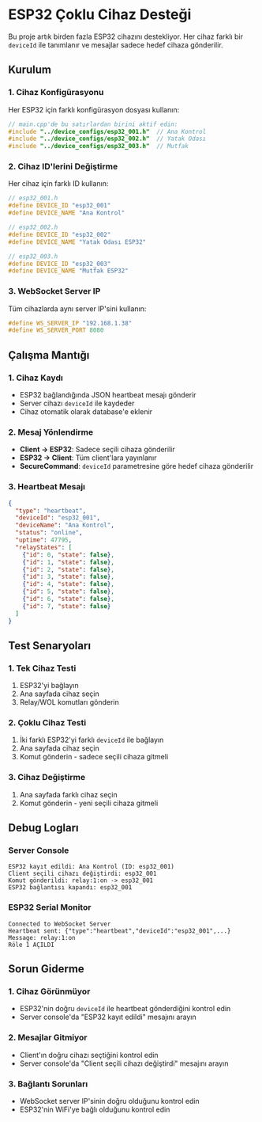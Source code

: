 # ESP32 Çoklu Cihaz Desteği

Bu proje artık birden fazla ESP32 cihazını destekliyor. Her cihaz farklı bir `deviceId` ile tanımlanır ve mesajlar sadece hedef cihaza gönderilir.

## Kurulum

### 1. Cihaz Konfigürasyonu

Her ESP32 için farklı konfigürasyon dosyası kullanın:

```cpp
// main.cpp'de bu satırlardan birini aktif edin:
#include "../device_configs/esp32_001.h"  // Ana Kontrol
#include "../device_configs/esp32_002.h"  // Yatak Odası  
#include "../device_configs/esp32_003.h"  // Mutfak
```

### 2. Cihaz ID'lerini Değiştirme

Her cihaz için farklı ID kullanın:

```cpp
// esp32_001.h
#define DEVICE_ID "esp32_001"
#define DEVICE_NAME "Ana Kontrol"

// esp32_002.h  
#define DEVICE_ID "esp32_002"
#define DEVICE_NAME "Yatak Odası ESP32"

// esp32_003.h
#define DEVICE_ID "esp32_003" 
#define DEVICE_NAME "Mutfak ESP32"
```

### 3. WebSocket Server IP

Tüm cihazlarda aynı server IP'sini kullanın:

```cpp
#define WS_SERVER_IP "192.168.1.38"
#define WS_SERVER_PORT 8080
```

## Çalışma Mantığı

### 1. Cihaz Kaydı
- ESP32 bağlandığında JSON heartbeat mesajı gönderir
- Server cihazı `deviceId` ile kaydeder
- Cihaz otomatik olarak database'e eklenir

### 2. Mesaj Yönlendirme
- **Client → ESP32**: Sadece seçili cihaza gönderilir
- **ESP32 → Client**: Tüm client'lara yayınlanır
- **SecureCommand**: `deviceId` parametresine göre hedef cihaza gönderilir

### 3. Heartbeat Mesajı

```json
{
  "type": "heartbeat",
  "deviceId": "esp32_001",
  "deviceName": "Ana Kontrol", 
  "status": "online",
  "uptime": 47795,
  "relayStates": [
    {"id": 0, "state": false},
    {"id": 1, "state": false},
    {"id": 2, "state": false},
    {"id": 3, "state": false},
    {"id": 4, "state": false},
    {"id": 5, "state": false},
    {"id": 6, "state": false},
    {"id": 7, "state": false}
  ]
}
```

## Test Senaryoları

### 1. Tek Cihaz Testi
1. ESP32'yi bağlayın
2. Ana sayfada cihaz seçin
3. Relay/WOL komutları gönderin

### 2. Çoklu Cihaz Testi
1. İki farklı ESP32'yi farklı `deviceId` ile bağlayın
2. Ana sayfada cihaz seçin
3. Komut gönderin - sadece seçili cihaza gitmeli

### 3. Cihaz Değiştirme
1. Ana sayfada farklı cihaz seçin
2. Komut gönderin - yeni seçili cihaza gitmeli

## Debug Logları

### Server Console
```
ESP32 kayıt edildi: Ana Kontrol (ID: esp32_001)
Client seçili cihazı değiştirdi: esp32_001
Komut gönderildi: relay:1:on -> esp32_001
ESP32 bağlantısı kapandı: esp32_001
```

### ESP32 Serial Monitor
```
Connected to WebSocket Server
Heartbeat sent: {"type":"heartbeat","deviceId":"esp32_001",...}
Message: relay:1:on
Röle 1 AÇILDI
```

## Sorun Giderme

### 1. Cihaz Görünmüyor
- ESP32'nin doğru `deviceId` ile heartbeat gönderdiğini kontrol edin
- Server console'da "ESP32 kayıt edildi" mesajını arayın

### 2. Mesajlar Gitmiyor
- Client'ın doğru cihazı seçtiğini kontrol edin
- Server console'da "Client seçili cihazı değiştirdi" mesajını arayın

### 3. Bağlantı Sorunları
- WebSocket server IP'sinin doğru olduğunu kontrol edin
- ESP32'nin WiFi'ye bağlı olduğunu kontrol edin
